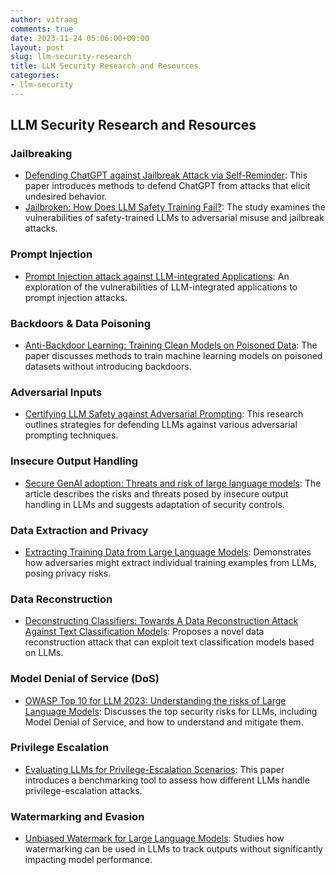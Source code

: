 ```yaml
---
author: vitraag
comments: true
date: 2023-11-24 05:06:00+00:00
layout: post
slug: llm-security-research
title: LLM Security Research and Resources
categories:
- llm-security
---
```

## LLM Security Research and Resources

### Jailbreaking
- [Defending ChatGPT against Jailbreak Attack via Self-Reminder](https://arxiv.org/abs/22XX.XXXXX): This paper introduces methods to defend ChatGPT from attacks that elicit undesired behavior.
- [Jailbroken: How Does LLM Safety Training Fail?](https://arxiv.org/abs/23XX.XXXXX): The study examines the vulnerabilities of safety-trained LLMs to adversarial misuse and jailbreak attacks.

### Prompt Injection
- [Prompt Injection attack against LLM-integrated Applications](https://arxiv.org/abs/2306.05499): An exploration of the vulnerabilities of LLM-integrated applications to prompt injection attacks.

### Backdoors & Data Poisoning
- [Anti-Backdoor Learning: Training Clean Models on Poisoned Data](https://arxiv.org/abs/23XX.XXXXX): The paper discusses methods to train machine learning models on poisoned datasets without introducing backdoors.

### Adversarial Inputs
- [Certifying LLM Safety against Adversarial Prompting](https://arxiv.org/abs/2309.02705): This research outlines strategies for defending LLMs against various adversarial prompting techniques.

### Insecure Output Handling
- [Secure GenAI adoption: Threats and risk of large language models](https://atos.net/en/lp/secure-genai-adoption): The article describes the risks and threats posed by insecure output handling in LLMs and suggests adaptation of security controls.

### Data Extraction and Privacy
- [Extracting Training Data from Large Language Models](https://arxiv.org/abs/2012.07805): Demonstrates how adversaries might extract individual training examples from LLMs, posing privacy risks.

### Data Reconstruction
- [Deconstructing Classifiers: Towards A Data Reconstruction Attack Against Text Classification Models](https://arxiv.org/abs/23XX.XXXXX): Proposes a novel data reconstruction attack that can exploit text classification models based on LLMs.

### Model Denial of Service (DoS)
- [OWASP Top 10 for LLM 2023: Understanding the risks of Large Language Models](https://www.giskard.ai/blog/owasp-top-10-for-llm-2023): Discusses the top security risks for LLMs, including Model Denial of Service, and how to understand and mitigate them.

### Privilege Escalation
- [Evaluating LLMs for Privilege-Escalation Scenarios](https://arxiv.org/abs/2310.11409): This paper introduces a benchmarking tool to assess how different LLMs handle privilege-escalation attacks.

### Watermarking and Evasion
- [Unbiased Watermark for Large Language Models](https://arxiv.org/abs/2310.10669): Studies how watermarking can be used in LLMs to track outputs without significantly impacting model performance.

